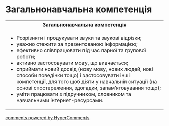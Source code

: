 <div id="hypercomments_widget" class="js-hypercomments-widget invisible"></div>

# Загальнонавчальна компетенція

<table>
  <tr>
    <td align="center"><b>Загальнонавчальна компетенція</b></td>
  </tr>
<td style="vertical-align:top !important;">
<ul>
<li>Розрізняти і продукувати звуки та звукові відрізки;</li>
<li>уважно стежити за презентованою інформацією;</li>
<li>ефективно співпрацювати під час парної та групової роботи;</li>
<li>активно застосовувати мову, що вивчається;</li>
<li>сприймати новий досвід (нову мову, нових людей, нові способи поведінки тощо) і застосовувати інші компетенції, для того щоб діяти у навчальній ситуації (на основі спостереження, здогадки, запам’ятовування тощо);</li>
<li>уміти працювати з підручником, словником та навчальними інтернет-ресурсами.</li>
</ul>
</td>
</table>

<div class="js-hypercomments-container">
    <a href="http://hypercomments.com" class="hc-link" title="comments widget">comments powered by HyperComments</a>
</div>